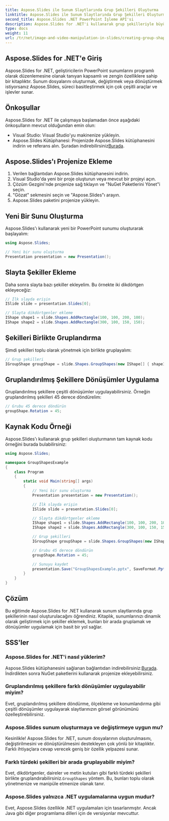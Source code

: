 ```yaml
---
title: Aspose.Slides ile Sunum Slaytlarında Grup Şekilleri Oluşturma
linktitle: Aspose.Slides ile Sunum Slaytlarında Grup Şekilleri Oluşturma
second_title: Aspose.Slides .NET PowerPoint İşleme API'si
description: Aspose.Slides for .NET'i kullanarak grup şekilleriyle büyüleyici sunum slaytları oluşturmayı öğrenin. Şekilleri kolayca eklemek, gruplamak ve dönüştürmek ve sunumlarınızı geliştirmek için adım adım kılavuzumuzu ve kaynak kodu örneğimizi takip edin.
type: docs
weight: 11
url: /tr/net/image-and-video-manipulation-in-slides/creating-group-shapes/
---
```


## Aspose.Slides for .NET'e Giriş

Aspose.Slides for .NET, geliştiricilerin PowerPoint sunumlarını programlı olarak düzenlemesine olanak tanıyan kapsamlı ve zengin özelliklere sahip bir kitaplıktır. Sunum dosyalarını oluşturmak, değiştirmek veya dönüştürmek istiyorsanız Aspose.Slides, süreci basitleştirmek için çok çeşitli araçlar ve işlevler sunar.

## Önkoşullar

Aspose.Slides for .NET ile çalışmaya başlamadan önce aşağıdaki önkoşulların mevcut olduğundan emin olun:

- Visual Studio: Visual Studio'yu makinenize yükleyin.
-  Aspose.Slides Kütüphanesi: Projenizde Aspose.Slides kütüphanesini indirin ve referans alın. Şuradan indirebilirsiniz[Burada](https://releases.aspose.com/slides/net/).

## Aspose.Slides'ı Projenize Ekleme

1. Verilen bağlantıdan Aspose.Slides kütüphanesini indirin.
2. Visual Studio'da yeni bir proje oluşturun veya mevcut bir projeyi açın.
3. Çözüm Gezgini'nde projenize sağ tıklayın ve "NuGet Paketlerini Yönet"i seçin.
4. "Gözat" sekmesini seçin ve "Aspose.Slides"ı arayın.
5. Aspose.Slides paketini projenize yükleyin.

## Yeni Bir Sunu Oluşturma

Aspose.Slides'ı kullanarak yeni bir PowerPoint sunumu oluşturarak başlayalım:

```csharp
using Aspose.Slides;

// Yeni bir sunu oluşturma
Presentation presentation = new Presentation();
```

## Slayta Şekiller Ekleme

Daha sonra slayta bazı şekiller ekleyelim. Bu örnekte iki dikdörtgen ekleyeceğiz:

```csharp
// İlk slayda erişin
ISlide slide = presentation.Slides[0];

// Slayta dikdörtgenler ekleme
IShape shape1 = slide.Shapes.AddRectangle(100, 100, 200, 100);
IShape shape2 = slide.Shapes.AddRectangle(300, 100, 150, 150);
```

## Şekilleri Birlikte Gruplandırma

Şimdi şekilleri toplu olarak yönetmek için birlikte gruplayalım:

```csharp
// Grup şekilleri
IGroupShape groupShape = slide.Shapes.GroupShapes(new IShape[] { shape1, shape2 });
```

## Gruplandırılmış Şekillere Dönüşümler Uygulama

Gruplandırılmış şekillere çeşitli dönüşümler uygulayabilirsiniz. Örneğin gruplandırılmış şekilleri 45 derece döndürelim:

```csharp
// Grubu 45 derece döndürün
groupShape.Rotation = 45;
```

## Kaynak Kodu Örneği

Aspose.Slides'ı kullanarak grup şekilleri oluşturmanın tam kaynak kodu örneğini burada bulabilirsiniz:

```csharp
using Aspose.Slides;

namespace GroupShapesExample
{
    class Program
    {
        static void Main(string[] args)
        {
            // Yeni bir sunu oluşturma
            Presentation presentation = new Presentation();

            // İlk slayda erişin
            ISlide slide = presentation.Slides[0];

            // Slayta dikdörtgenler ekleme
            IShape shape1 = slide.Shapes.AddRectangle(100, 100, 200, 100);
            IShape shape2 = slide.Shapes.AddRectangle(300, 100, 150, 150);

            // Grup şekilleri
            IGroupShape groupShape = slide.Shapes.GroupShapes(new IShape[] { shape1, shape2 });

            // Grubu 45 derece döndürün
            groupShape.Rotation = 45;

            // Sunuyu kaydet
            presentation.Save("GroupShapesExample.pptx", SaveFormat.Pptx);
        }
    }
}
```

## Çözüm

Bu eğitimde Aspose.Slides for .NET kullanarak sunum slaytlarında grup şekillerinin nasıl oluşturulacağını öğrendiniz. Kitaplık, sunumlarınızı dinamik olarak geliştirmek için şekiller eklemek, bunları bir arada gruplamak ve dönüşümler uygulamak için basit bir yol sağlar.

## SSS'ler

### Aspose.Slides for .NET'i nasıl yüklerim?

 Aspose.Slides kütüphanesini sağlanan bağlantıdan indirebilirsiniz:[Burada](https://releases.aspose.com/slides/net/). İndirdikten sonra NuGet paketlerini kullanarak projenize ekleyebilirsiniz.

### Gruplandırılmış şekillere farklı dönüşümler uygulayabilir miyim?

Evet, gruplandırılmış şekillere döndürme, ölçekleme ve konumlandırma gibi çeşitli dönüşümler uygulayarak slaytlarınızın görsel görünümünü özelleştirebilirsiniz.

### Aspose.Slides sunum oluşturmaya ve değiştirmeye uygun mu?

Kesinlikle! Aspose.Slides for .NET, sunum dosyalarının oluşturulmasını, değiştirilmesini ve dönüştürülmesini destekleyen çok yönlü bir kitaplıktır. Farklı ihtiyaçlara cevap verecek geniş bir özellik yelpazesi sunar.

### Farklı türdeki şekilleri bir arada gruplayabilir miyim?

 Evet, dikdörtgenler, daireler ve metin kutuları gibi farklı türdeki şekilleri birlikte gruplandırabilirsiniz.`GroupShapes` yöntem. Bu, bunları toplu olarak yönetmenize ve manipüle etmenize olanak tanır.

### Aspose.Slides yalnızca .NET uygulamalarına uygun mudur?

Evet, Aspose.Slides özellikle .NET uygulamaları için tasarlanmıştır. Ancak Java gibi diğer programlama dilleri için de versiyonlar mevcuttur.